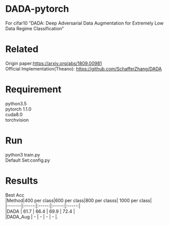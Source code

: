 # DADA-pytorch
For cifar10 ”DADA: Deep Adversarial Data Augmentation for Extremely Low Data Regime Classification“

# Related  
Origin paper:https://arxiv.org/abs/1809.00981  
Official Implementation(Theano): https://github.com/SchafferZhang/DADA  
# Requirement  
python3.5  
pytorch 1.1.0  
cuda8.0  
torchvision  
# Run
python3 train.py  
Default Set:config.py  
# Results  
Best Acc  
|Method|400 per class|600 per class|800 per classs| 1000 per class|  
|-------|:-----:|:-----:|:-----:|:-----:|  
 |DADA | 61.7 | 66.4 | 69.9 | 72.4 |  
 |DADA_Aug | - | - | - | - |.  
